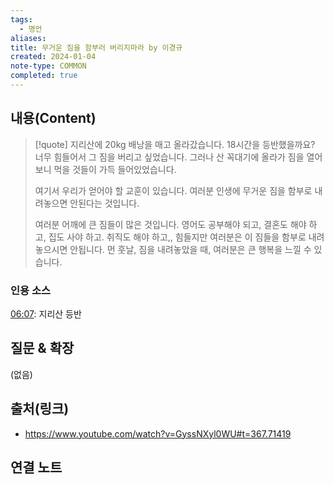 ```yaml
---
tags:
  - 명언
aliases: 
title: 무거운 짐을 함부러 버리지마라 by 이경규
created: 2024-01-04
note-type: COMMON
completed: true
---
```


## 내용(Content)
>[!quote] 
>지리산에 20kg 배낭을 매고 올라갔습니다. 18시간을 등반했을까요? 너무 힘들어서 그 짐을 버리고 싶었습니다. 그러나 산 꼭대기에 올라가 짐을 열어보니 먹을 것들이 가득 들어있었습니다. 
>
>여기서 우리가 얻어야 할 교훈이 있습니다. 여러분 인생에 무거운 짐을 함부로 내려놓으면 안된다는 것입니다.
>
>여러분 어깨에 큰 짐들이 많은 것입니다. 영어도 공부해야 되고, 결혼도 해야 하고, 집도 사야 하고. 취직도 해야 하고,, 힘들지만 여러분은 이 짐들을 함부로 내려 놓으시면 안됩니다. 먼 훗날, 짐을 내려놓았을 때, 여러분은 큰 행복을 느낄 수 있습니다.


### 인용 소스
[06:07](https://www.youtube.com/watch?v=GyssNXyl0WU#t=367.71419): 지리산 등반

## 질문 & 확장

(없음)

## 출처(링크)
- https://www.youtube.com/watch?v=GyssNXyl0WU#t=367.71419

## 연결 노트










